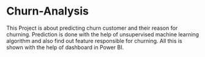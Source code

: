 # Churn-Analysis
This Project is about predicting churn customer and their reason for churning. Prediction is done with the help of unsupervised machine learning algorithm and also find out feature responsible for churning. All this is shown with the help of dashboard in Power BI.
